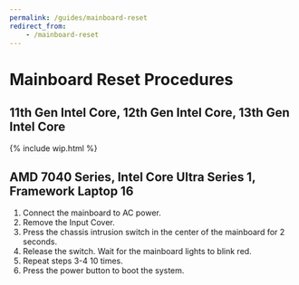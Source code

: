 ```yaml
---
permalink: /guides/mainboard-reset
redirect_from:
    - /mainboard-reset
---
```

# Mainboard Reset Procedures
## 11th Gen Intel Core, 12th Gen Intel Core, 13th Gen Intel Core
{% include wip.html %}

## AMD 7040 Series, Intel Core Ultra Series 1, Framework Laptop 16
1. Connect the mainboard to AC power.
2. Remove the Input Cover.
3. Press the chassis intrusion switch in the center of the mainboard for 2 seconds.
4. Release the switch. Wait for the mainboard lights to blink red.
5. Repeat steps 3-4 10 times.
6. Press the power button to boot the system.
